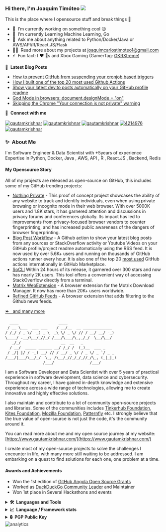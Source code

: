 ### Hi there, I'm Joaquim Timóteo <a href="https://www.gautamkrishnar.com/"><img src="https://media.giphy.com/media/hvRJCLFzcasrR4ia7z/giphy.gif" width="5%"></a>
This is the place where I opensource stuff and break things :rofl:

- 🔭 &nbsp;I’m currently working on something cool :wink:
- 🌱 &nbsp;I’m currently Learning Machine Learning, Go
- 💬 &nbsp;Ask me about anything related to Python/Docker/Java or AWS/API/R/React.JS/Flask
- 👨‍💻 &nbsp;Read more about my projects at [joaquimcarlostimoteo1@gmail.com](www.linkedin.com/in/joaquim-timóteo-619957227)
- ⚡ &nbsp;Fun fact: I :heart: :dog:s and Xbox Gaming (GamerTag: [GKRXtreme](www.linkedin.com/in/joaquim-timóteo-619957227))

📕 &nbsp;**Latest Blog Posts**
<!-- BLOG-POST-LIST:START -->
- [How to prevent GitHub from suspending your cronjob based triggers](https://dev.to/gautamkrishnar/how-to-prevent-github-from-suspending-your-cronjob-based-triggers-knf)
- [How I built one of the top 20 most used Github Actions](https://www.gautamkrishnar.com/how-i-built-one-of-the-top-20-most-used-github-actions/)
- [Show your latest dev.to posts automatically on your GitHub profile readme](https://dev.to/gautamkrishnar/show-your-latest-dev-to-posts-automatically-in-your-github-profile-readme-3nk8)
- [God Mode in browsers: document.designMode = &quot;on&quot;](https://dev.to/gautamkrishnar/god-mode-in-browsers-document-designmode-on-2pmo)
- [Skipping the Chrome &quot;Your connection is not private&quot; warning](https://dev.to/gautamkrishnar/quickbits-1-skipping-the-chrome-your-connection-is-not-private-warning-4kp1)
<!-- BLOG-POST-LIST:END -->

🔗 &nbsp;**Connect with me**
<p align="left">
<a href="www.linkedin.com/in/joaquim-timóteo-619957227" target="blank"><img align="center" src="https://cdn.jsdelivr.net/npm/simple-icons@3.0.1/icons/dev-dot-to.svg" alt="gautamkrishnar" height="30" width="40" /></a>
<a href="www.linkedin.com/in/joaquim-timóteo-619957227" target="blank"><img align="center" src="https://raw.githubusercontent.com/rahuldkjain/github-profile-readme-generator/master/src/images/icons/Social/twitter.svg" alt="gautamkrishnar" height="30" width="40" /></a>
<a href="www.linkedin.com/in/joaquim-timóteo-619957227" target="blank"><img align="center" src="https://raw.githubusercontent.com/rahuldkjain/github-profile-readme-generator/master/src/images/icons/Social/linked-in-alt.svg" alt="gautamkrishnar" height="30" width="40" /></a>
<a href="https://stackoverflow.com/users/4214976" target="blank"><img align="center" src="https://raw.githubusercontent.com/rahuldkjain/github-profile-readme-generator/master/src/images/icons/Social/stack-overflow.svg" alt="4214976" height="30" width="40" /></a>
<a href="https://instagram.com/gautamkrishnar" target="blank"><img align="center" src="https://raw.githubusercontent.com/rahuldkjain/github-profile-readme-generator/master/src/images/icons/Social/instagram.svg" alt="gautamkrishnar" height="30" width="40" /></a>

### ✨&nbsp; About Me

I´m Software Engineer & Data Scientist with +5years of experience Expertise in Python, Docker,  Java , AWS, API , R ,  React.JS , Backend, Redis 

#### My Opensource Story
All of my projects are released as open-source on GitHub, this includes some of my GitHub trending projects:
- [Nothing Private](https://github.com/gautamkrishnar/nothing-private) - This proof of concept project showcases the ability of any website to track and identify individuals, even when using private browsing or incognito mode in their web browser. With over 5000K users and 1.8K stars, it has garnered attention and discussions in privacy forums and conferences globally. Its impact has led to improvements from privacy-focused browser vendors to counter fingerprinting, and has increased public awareness of the dangers of browser fingerprinting.
- [Blog Post Workflow](https://github.com/gautamkrishnar/blog-post-workflow) - A Github action to show your latest blog posts from any sources or StackOverflow activity or Youtube Videos on your GitHub profile/project readme automatically using the RSS feed. It is now used by over 5.6K+ users and running on thousands of GitHub actions runner every hour. It is also one of the top 20 [most used](https://github.com/marketplace?category=&query=sort%3Apopularity-desc&type=actions&verification=) GitHub actions internationally in GitHub Marketplace.
-  [SoCLI](https://github.com/gautamkrishnar/socli) Within 24 hours of its release, it garnered over 300 stars and now has nearly 2K users. This tool offers a convenient way of accessing StackOverflow directly from a terminal.
- [Motrix WebExtension](https://github.com/gautamkrishnar/motrix-webextension) - A browser extension for the Motrix Download Manager. It now has more than 20K+ users worldwide.
- [Refined GitHub Feeds](https://github.com/gautamkrishnar/refined-github-feeds) - A browser extension that adds filtering to the Github news feeds. 

[⏩ &nbsp; and many more](https://github.com/gautamkrishnar?tab=repositories&q=&type=source&language=&sort=stargazers) 

```
  ____                  ____                      
 / __ \___  ___ ___    / __/__  __ _____________  
/ /_/ / _ \/ -_) _ \  _\ \/ _ \/ // / __/ __/ -_) 
\____/ .__/\__/_//_/ /___/\___/\_,_/_/  \__/\__/  
   _/_/                  __  __   _               
  / __/  _____ ______ __/ /_/ /  (_)__  ___ _     
 / _/| |/ / -_) __/ // / __/ _ \/ / _ \/ _ `/ _ _ 
/___/|___/\__/_/  \_, /\__/_//_/_/_//_/\_, (_|_|_)
                 /___/                /___/       
```

I am a Software Developer and Data Scientist with over 5 years of practical experience in software development, data science and cybersecurity. Throughout my career, I have gained in-depth knowledge and extensive experience across a wide range of technologies, allowing me to create innovative and highly effective solutions.
  
I also maintain and contribute to a lot of community open-source projects and libraries. Some of the communities includes [Tinkerhub Foundation](https://tinkerhub.org/), [Kites Foundation](https://kitesfoundation.org/), [Mozilla Foundation](https://foundation.mozilla.org/en/), [Patternfly](https://www.patternfly.org/) etc. I strongly believe that the true value of open-source is not just the code, it's the community around it.

You can read more about me and my open source journey at my website: [https://www.gautamkrishnar.com/](https://www.gautamkrishnar.com/)

I create most of my open-source projects to solve the challenges I encounter in life, with many more still waiting to be addressed. I am embarking on a quest to find solutions for each one, one problem at a time.

#### Awards and Achievements
- Won the 1st edition of [GitHub Angola Open Source Grants](https://github.blog/2021-09-12-recipients-open-source-grants-github-sponsors-india/)
- Worked as [DuckDuckGo Community Leader](https://web.archive.org/web/20210727164606/https://help.duckduckgo.com/community/community-leaders/) and Maintainer
- Won 1st place in Several Hackathons and events
  
<details>
  <summary><b>🛠️&nbsp;&nbsp;Languages&nbsp;and&nbsp;Tools</b></summary>
  <br/>
  <p align="left"> <a href="https://angular.io" target="_blank"> <img src="https://angular.io/assets/images/logos/angular/angular.svg" alt="angular" width="40" height="40"/> </a> <a href="https://cordova.apache.org/" target="_blank"> <img src="https://www.vectorlogo.zone/logos/apache_cordova/apache_cordova-icon.svg" alt="apachecordova" width="40" height="40"/> </a> <a href="https://aws.amazon.com" target="_blank"> <img src="https://raw.githubusercontent.com/devicons/devicon/master/icons/amazonwebservices/amazonwebservices-original-wordmark.svg" alt="aws" width="40" height="40"/> </a> <a href="https://azure.microsoft.com/en-in/" target="_blank"> <img src="https://www.vectorlogo.zone/logos/microsoft_azure/microsoft_azure-icon.svg" alt="azure" width="40" height="40"/> </a> <a href="https://www.gnu.org/software/bash/" target="_blank"> <img src="https://www.vectorlogo.zone/logos/gnu_bash/gnu_bash-icon.svg" alt="bash" width="40" height="40"/> </a> <a href="https://getbootstrap.com" target="_blank"> <img src="https://raw.githubusercontent.com/devicons/devicon/master/icons/bootstrap/bootstrap-plain-wordmark.svg" alt="bootstrap" width="40" height="40"/> </a> <a href="https://www.cprogramming.com/" target="_blank"> <img src="https://raw.githubusercontent.com/devicons/devicon/master/icons/c/c-original.svg" alt="c" width="40" height="40"/> </a> <a href="https://circleci.com" target="_blank"> <img src="https://www.vectorlogo.zone/logos/circleci/circleci-icon.svg" alt="circleci" width="40" height="40"/> </a> <a href="https://www.w3schools.com/cpp/" target="_blank"> <img src="https://raw.githubusercontent.com/devicons/devicon/master/icons/cplusplus/cplusplus-original.svg" alt="cplusplus" width="40" height="40"/> </a> <a href="https://www.w3schools.com/css/" target="_blank"> <img src="https://raw.githubusercontent.com/devicons/devicon/master/icons/css3/css3-original-wordmark.svg" alt="css3" width="40" height="40"/> </a> <a href="https://www.cypress.io" target="_blank"> <img src="https://raw.githubusercontent.com/simple-icons/simple-icons/6e46ec1fc23b60c8fd0d2f2ff46db82e16dbd75f/icons/cypress.svg" alt="cypress" width="40" height="40"/> </a> <a href="https://www.docker.com/" target="_blank"> <img src="https://raw.githubusercontent.com/devicons/devicon/master/icons/docker/docker-original-wordmark.svg" alt="docker" width="40" height="40"/> </a> <a href="https://www.elastic.co" target="_blank"> <img src="https://www.vectorlogo.zone/logos/elastic/elastic-icon.svg" alt="elasticsearch" width="40" height="40"/> </a> <a href="https://expressjs.com" target="_blank"> <img src="https://raw.githubusercontent.com/devicons/devicon/master/icons/express/express-original-wordmark.svg" alt="express" width="40" height="40"/> </a> <a href="https://flask.palletsprojects.com/" target="_blank"> <img src="https://www.vectorlogo.zone/logos/pocoo_flask/pocoo_flask-icon.svg" alt="flask" width="40" height="40"/> </a> <a href="https://cloud.google.com" target="_blank"> <img src="https://www.vectorlogo.zone/logos/google_cloud/google_cloud-icon.svg" alt="gcp" width="40" height="40"/> </a> <a href="https://git-scm.com/" target="_blank"> <img src="https://www.vectorlogo.zone/logos/git-scm/git-scm-icon.svg" alt="git" width="40" height="40"/> </a> <a href="https://grafana.com" target="_blank"> <img src="https://www.vectorlogo.zone/logos/grafana/grafana-icon.svg" alt="grafana" width="40" height="40"/> </a> <a href="https://graphql.org" target="_blank"> <img src="https://www.vectorlogo.zone/logos/graphql/graphql-icon.svg" alt="graphql" width="40" height="40"/> </a> <a href="https://heroku.com" target="_blank"> <img src="https://www.vectorlogo.zone/logos/heroku/heroku-icon.svg" alt="heroku" width="40" height="40"/> </a> <a href="https://www.w3.org/html/" target="_blank"> <img src="https://raw.githubusercontent.com/devicons/devicon/master/icons/html5/html5-original-wordmark.svg" alt="html5" width="40" height="40"/> </a> <a href="https://gohugo.io/" target="_blank"> <img src="https://api.iconify.design/logos-hugo.svg" alt="hugo" width="40" height="40"/> </a> <a href="https://jasmine.github.io/" target="_blank"> <img src="https://www.vectorlogo.zone/logos/jasmine/jasmine-icon.svg" alt="jasmine" width="40" height="40"/> </a> <a href="https://developer.mozilla.org/en-US/docs/Web/JavaScript" target="_blank"> <img src="https://raw.githubusercontent.com/devicons/devicon/master/icons/javascript/javascript-original.svg" alt="javascript" width="40" height="40"/> </a> <a href="https://jekyllrb.com/" target="_blank"> <img src="https://www.vectorlogo.zone/logos/jekyllrb/jekyllrb-icon.svg" alt="jekyll" width="40" height="40"/> </a> <a href="https://www.jenkins.io" target="_blank"> <img src="https://www.vectorlogo.zone/logos/jenkins/jenkins-icon.svg" alt="jenkins" width="40" height="40"/> </a> <a href="https://jestjs.io" target="_blank"> <img src="https://www.vectorlogo.zone/logos/jestjsio/jestjsio-icon.svg" alt="jest" width="40" height="40"/> </a> <a href="https://karma-runner.github.io/latest/index.html" target="_blank"> <img src="https://raw.githubusercontent.com/detain/svg-logos/780f25886640cef088af994181646db2f6b1a3f8/svg/karma.svg" alt="karma" width="40" height="40"/> </a> <a href="https://www.elastic.co/kibana" target="_blank"> <img src="https://www.vectorlogo.zone/logos/elasticco_kibana/elasticco_kibana-icon.svg" alt="kibana" width="40" height="40"/> </a> <a href="https://kubernetes.io" target="_blank"> <img src="https://www.vectorlogo.zone/logos/kubernetes/kubernetes-icon.svg" alt="kubernetes" width="40" height="40"/> </a> <a href="https://www.linux.org/" target="_blank"> <img src="https://raw.githubusercontent.com/devicons/devicon/master/icons/linux/linux-original.svg" alt="linux" width="40" height="40"/> </a> <a href="https://mochajs.org" target="_blank"> <img src="https://www.vectorlogo.zone/logos/mochajs/mochajs-icon.svg" alt="mocha" width="40" height="40"/> </a> <a href="https://www.mongodb.com/" target="_blank"> <img src="https://raw.githubusercontent.com/devicons/devicon/master/icons/mongodb/mongodb-original-wordmark.svg" alt="mongodb" width="40" height="40"/> </a> <a href="https://www.microsoft.com/en-us/sql-server" target="_blank"> <img src="https://www.svgrepo.com/show/303229/microsoft-sql-server-logo.svg" alt="mssql" width="40" height="40"/> </a> <a href="https://www.mysql.com/" target="_blank"> <img src="https://raw.githubusercontent.com/devicons/devicon/master/icons/mysql/mysql-original-wordmark.svg" alt="mysql" width="40" height="40"/> </a> <a href="https://www.nginx.com" target="_blank"> <img src="https://raw.githubusercontent.com/devicons/devicon/master/icons/nginx/nginx-original.svg" alt="nginx" width="40" height="40"/> </a> <a href="https://nodejs.org" target="_blank"> <img src="https://raw.githubusercontent.com/devicons/devicon/master/icons/nodejs/nodejs-original-wordmark.svg" alt="nodejs" width="40" height="40"/> </a> <a href="https://www.php.net" target="_blank"> <img src="https://raw.githubusercontent.com/devicons/devicon/master/icons/php/php-original.svg" alt="php" width="40" height="40"/> </a> <a href="https://www.postgresql.org" target="_blank"> <img src="https://raw.githubusercontent.com/devicons/devicon/master/icons/postgresql/postgresql-original-wordmark.svg" alt="postgresql" width="40" height="40"/> </a> <a href="https://postman.com" target="_blank"> <img src="https://www.vectorlogo.zone/logos/getpostman/getpostman-icon.svg" alt="postman" width="40" height="40"/> </a> <a href="https://github.com/puppeteer/puppeteer" target="_blank"> <img src="https://www.vectorlogo.zone/logos/pptrdev/pptrdev-official.svg" alt="puppeteer" width="40" height="40"/> </a> <a href="https://www.python.org" target="_blank"> <img src="https://raw.githubusercontent.com/devicons/devicon/master/icons/python/python-original.svg" alt="python" width="40" height="40"/> </a> <a href="https://reactjs.org/" target="_blank"> <img src="https://raw.githubusercontent.com/devicons/devicon/master/icons/react/react-original-wordmark.svg" alt="react" width="40" height="40"/> </a> <a href="https://redis.io" target="_blank"> <img src="https://raw.githubusercontent.com/devicons/devicon/master/icons/redis/redis-original-wordmark.svg" alt="redis" width="40" height="40"/> </a> <a href="https://sass-lang.com" target="_blank"> <img src="https://raw.githubusercontent.com/devicons/devicon/master/icons/sass/sass-original.svg" alt="sass" width="40" height="40"/> </a> <a href="https://www.selenium.dev" target="_blank"> <img src="https://raw.githubusercontent.com/detain/svg-logos/780f25886640cef088af994181646db2f6b1a3f8/svg/selenium-logo.svg" alt="selenium" width="40" height="40"/> </a> <a href="https://www.sqlite.org/" target="_blank"> <img src="https://www.vectorlogo.zone/logos/sqlite/sqlite-icon.svg" alt="sqlite" width="40" height="40"/> </a> <a href="https://travis-ci.org" target="_blank"> <img src="https://www.vectorlogo.zone/logos/travis-ci/travis-ci-icon.svg" alt="travisci" width="40" height="40"/> </a> <a href="https://www.typescriptlang.org/" target="_blank"> <img src="https://raw.githubusercontent.com/devicons/devicon/master/icons/typescript/typescript-original.svg" alt="typescript" width="40" height="40"/> </a> </p>

</details>

<details>
  <summary><b>📈&nbsp;&nbsp;Language&nbsp;/&nbsp;Framework stats</b></summary>
  <br/>
  <a href='https://profile.codersrank.io/user/gautamkrishnar/'>
  <img src='http://cr-skills-chart-widget.azurewebsites.net/api/api?username=gautamkrishnar&padding=30&skills=angular,batchfile,c,C%23,coffeescript,dart,go,html,json,java,javascript,less,mysql,php,pandas,perl,python,reactjs,scss,shell,svelte,swift,typescript,vue'>
  </a>

</details>

<details>
  <summary><b>🔒&nbsp;&nbsp;PGP&nbsp;Public&nbsp;Key</b></summary>
  <br/>

```
-----BEGIN PGP PUBLIC KEY BLOCK-----

mQINBFic650BEADS5FmCzS0xJPcori52uWfj3jxQXfEvein/mw9dd4Xk+4+61M36
4luKAcMVmLvlJMfi+mI5LHBdQ/AkvWVKDDBVc5aObjIj9OoozoREzJJH1OIHvwil
r63C/NtwGoR2Rzk+7YwiT9rxji68+rEijdKWekk4KofzgQLNhLxLnaKm1r8GqfAK
fN9d9kt2zrBeh0wkoNCoZX65ryWgwbwnnxbxTxfq8hpqFB9MZLG5dh6p5+jIFhf9
ObHOy5u4DfE/kqFsvLjQEeHe/POfWjDrOPV3dKW6bU+osPcKouB3VEPEgs/HYAeM
+1jQD2x+/boO1decuR6sh//m9RS9Z9M3G4NgFXGhD9Pr8ecKyiK5PlIUIJzVUilH
jMd0KMDF3OCw9/+dMc+7TvOY4/YX4UOfSfaHm895vP4lIKgcoJOuWAMXtdgPDq0R
bTFte6Sx19vtHbcSJ0n9x6tkCFlXmibQdjr+XiLGQ8GdzDKc9KEoAmQt443JlqG5
pwduTbxSX2yYnY6x1rlWkeqBH7flsL2SQXXzrPkCafqxbeNeQu15rLaLGlokjR77
RsZHfqUYZTG27e5YYwJIVdbWzV1EPv25Nx9kgOCactj4rxlQj4UXBTa4MeK651f8
brJr9VgYgqkIheEXFQcGtEZLxSgZjGfgNeirp1cPdhdXKsuZyF58z2hZswARAQAB
tCxHYXV0YW0ga3Jpc2huYSBSIDxyLmdhdXRhbWtyaXNobmFAZ21haWwuY29tPokC
UQQTAQoAOwIbAwMLCQcDFQoIAh4BAheAAxYCAQIZARYhBIEG/BF8CV2XhLwzEwHK
Zaw3XKplBQJegZXrBQk+UjsmAAoJEAHKZaw3XKplLA0QAMxXEsSD+kG8hjgVhbFK
D5V3nz69dqGf0FW7n0szK3SzJZ7Y9KSQRgr/kErPJxz/2VwE7IBOFFfit+iv2TSo
Pq0XpDS3mM8++wgJGkeF6wtNSJFHnD/s1G0j7Yg9PC5j6JEYATZ8etDXu5ecVrUd
ufr3aIKmHknxKcSCbv7+d1HdRyWZ6sEkotSqfsdeHelEnP6GRIXW3l/Xcm+l01Fc
YAhFh0S1/G8rbcZp+xJhQu69FDZ2FegG5DkWCiY/au5LqtqIfhytLgzSqpB843BA
4DYffmXScuqqTReflA0L2QGGgTBZxHX5qbiPpyI8AoYIiYLKN8MhfmFrx9W1sUff
MtN0lkJAmpy+2M9kkK4i5aniseb/m8uivFFRo1Ibm9JpTYEn2XZtdKf1UKrvXFoj
LWiNweh2OeRIdlEnJgw6G5/o+0W85tk5kvaMxjnWhiOSTao9QDRg8eYMG2lW081q
VTjwTKNVehB3QDvSmiSucg/2ZqDDcpHPE+aUqq+YiwozLiOlbcw7/vC6bPdXeYmo
jZA01fzenlfIFCN/Rz4jiRXJ63CxL7cBCCX9c3ioqqCdz569S5sE/4MGv3VH48ho
ozqXLYJYud7QumiMo37ypSgngwjL9ui+2RHduXlEHu/H5rrT5WLPZA5p4s5r0ZUc
uC/J5XrngN+91K6m6W1z9V8xiQI0BBMBCgAeBQJYnOudAhsDAwsJBwMVCggCHgEC
F4ADFgIBAhkBAAoJEAHKZaw3XKpl/uYQAJuLMfutDaQqPRpPKg8Y3at4qV5j6kAM
vdo+99/4zaBS27wKRHn1uDwVhRhTbUcmebTXmNYifN18Y1XE/lIKiiaCmRHxc2dy
+YVLyZRroKKbARJ68rzepU8Rr3jUHa2iNXWbWVOLNQ0JJ2voSuOzlP3mTHzB4r6e
LhfZbONJkokbwIv47CVzUwIg0tw633O6+xrrtXZNvbWcimERB1qT1uMlK8f+66Tx
zgcyPcBlinge/DOEwGUwVD/ZO7jbfjc2maFK8zHs2w1oKm2RjD9AV4wWqTVif0nC
CXlgXi0zZq1cWy70n42kRmHxKRDBx3c8b8tNnFeOY8xSAGle/An+dT7H4RdrMmAu
Pz6kioxkK95MkW/egB9VDzdK0bEk2iAVPw/M5v3cb72aqMfyYNulA5NPdKSIlNUv
jrElb0/9qbXx9L5d5mfympfq3guYbZlBt0tNXaLyvXlD3guPbtLaStcKvz1/vsAd
TEkWTbFb1n57yyG0IgiE9O6oOwXt4ciXp9eg+lwz7Z40Si60UHZtX/6amJkqTFRe
CraJraUKpttFipAMF0adH5gqkdqKpI7pUmDlmAkyxcRFvb18ZTKUJMVMcf6kGIIy
hvuc/EAHEefaQ+nEl3sgmHejxOwhlm7c5RS9fRQqL+5CZHFl2g+/Kgq5lLG4JuOZ
jP+8R2yYwGbVtCtHYXV0YW0ga3Jpc2huYSBSIDxnYXV0YW1rcmlzaG5hckBnbWFp
bC5jb20+iQJOBBMBCgA4AhsDAwsJBwMVCggCHgECF4ADFgIBFiEEgQb8EXwJXZeE
vDMTAcplrDdcqmUFAl6BlewFCT5SOyYACgkQAcplrDdcqmX7VhAAxtYiX0aJMimC
NGuIcc7Q1B8iOIDT+05P9mhc8/EZphFNCg790yzarZ5vidTRZ7irrGR+aOsZzB+J
+If1OS/goxasBCZG+XH5Qcvk7NhXqya9XZAoWBSn8J1EkcqJSp7K1szf+fv7pDKB
3KQ6+r9V3/zkdOlmdRLc2U3t1zmNQlZGf20V0DpylQeaot9ualxW3wGP8kR4qHlu
NG0K3p9QF+xTQJ/m8a8IJQ17gHD8KlbRzm64dbjfxnS8l95iny6fFcM8R6pCQZQD
Z5GoTPSXsHo2gayAycJg3abEq+alozkdNngqXCAwGOK9wCu6BCTDm8jdxumSGeB4
t4zPdBl4+Kjt2ns3UdLrKIDFhJg7bLU+e83yP3q0IqbPN9qK+pqBGk8vClY/n1XV
9xpOw+5be0JZcC+PMokslVhg5daJrBYXLhCj01N/QRpg8quPBc1SdD3rKExGfkY6
8olLd98HZ/HxsJGaAlv/aVSFUfiOqweMLvk6yCkpQUgn0Ot0WXBxRNOz5xQfpUqH
3rWhJCueFh422gQITtuHDDD38s5QEWTJ6zZJzodSXWJoiofBeIg+2KbtgIcDNb7x
7D1eG21ZFtWKBVh3rrjXup2SypZD0PApRc1bxHN/SptNV256qGPx0XtzTLh5//fe
nF45PZ6/WnLNJplxZbI3BKFyPDVRt72JAjEEEwEKABsFAlic650CGwMDCwkHAxUK
CAIeAQIXgAMWAgEACgkQAcplrDdcqmUY6g/+KkI0Z8l/b0GDWYqQ9rsC5G6Quze6
y4zsRKuob/pxDnvPU8kTTsiUEFym5EIVIqu8wdapHR78BYdLVrfpgIk4hKP7uliy
tDLNWSl16oXif9zsyu4QUHl5FkZWl37aAMO2F43j8jpd3d8XFvqsSk2X240x7kK0
WFd02Ez75HkPhBfv/i3sJQjTn8hCZS6wgmTTdQArSDq9VwMD4mEY6+Ub8ckExXJc
oWSlKpR4urq2ahTzlPBfTkFCIc5gnHKIyLfEuGZjYcM49WOT64+MO9C4gj/57bZv
ilVpcm1/JCE0n6JjWx8gMgqaxM/Kulxi6QjhTMjXj2nORUg4+K3iTQQXt5G0JdZA
nRpHDaNVL1nudC8L/xtEBvrTvJgn0JPqCcx+W00daBw0OLoUFibXms2/ARP3q26z
ZXBkxZrvEDh1B3CFizSwBcNEmiI2pMd+qx3TrmKHya46yI+HdZCMdlfs4a8K81no
WInK+mS0+Rv6Pq0I7JksOc644BI2uaAXhYejsxULtX1/xBkpbcqujehD1yQp42Ae
YeJt8sGks15gfZbVX7I7U/43mFgGhv8oT/BqhdBbZ17QeOznUieNKEOQ6117niMu
s4xKLH0tFaHzGh5iLncTNDAxGYTFEpDY6CmMX6KfNnv6+LyTKd/j3d9ZvKPsmlRE
b0cWDH71he6tbfG0KkdhdXRhbSBrcmlzaG5hIFIgPGdhdXRhbWtyaXNobmFyQGxp
dmUuY29tPokCTgQTAQoAOAIbAwMLCQcDFQoIAh4BAheAAxYCARYhBIEG/BF8CV2X
hLwzEwHKZaw3XKplBQJegZXsBQk+UjsmAAoJEAHKZaw3XKplQ7cP/ArAq+YrAyQn
CqLOpWhns71vbaqIBvYyLpu6yM6zXXaARZkVrBnAKnTmcnlvyYdDkL0HbS7uN4s2
pwTustBGYy98dBNBeW9f1ci33Petk1rnFHO0UBUQ407dSuFJk+PeJa1/3U/JOH39
QkqAQhWIWSpFwXeLv7TKWDhcGWCceRk4atKoEvwv4AA9VM/atrqEQbYyM+O2VSB5
9MrEEx+xXmVoL4BvwvBLV1B6skIKwbuJ7yTjfbDChykVqyDUL6RjZgJ0/owwr59r
F4piMjkYXw3iAD5B7DCw26+kZsoaO+HQTyfqQPHCMjB3Rial/NITrYlyXCtac34e
Oc7MReBJST9OjrEehSjThGZo2FT+xFn6s6PEXYedaN5+zmVf1PoUUFZMGIVEfxDZ
LcIgv4JJYh5gVhWbOgc8MB+q/SDGgLTDuU48w95OpzMT8G3U2rPLvOrdNQ8R79gF
xl7kW0KGjbgiqGakRcUVVOaD2N1LPI1gghZpwO3jDvN8Ln2rwxGcEH1v8htdGglg
frBUzh7VlHIDU6hoTJdDa3DinE1ds3Ljt6gW/kK34OSUxiBiwjudCFYco/2HlpN7
ts4fe+eHFufl2Ux4GkmzasMf5Ybw753aQY2uSIyBeDWJTGByy1XJ7nOvPwHpsNle
ApyzLA2QjFhnGsThmv4kArHtXg4K2bLMiQIxBBMBCgAbBQJYnOudAhsDAwsJBwMV
CggCHgECF4ADFgIBAAoJEAHKZaw3XKplKL0QALQUqBbKrYr7OBXw8p28DZtsF09B
A/Y6HBFgaDltuHWtEuRCn+I28VYjsIrRy6hdbKdq3LqrglKPy8CxNGq89eNcdfXX
WsodsMUDPZeTdEpIksFVsgZnO/mAWt1zs1FDShIowaYgPyOOFl0qsEFhH8rPGJfp
nNJUWauiu+aaLywZ0gVV7u/ntycVEQ3SUI7bsEpO65Bqe9LGwkJ7Gd/B4tzPdWX/
nQ57W07OdN0coprzGtecSNGeNEqfE6cG/w2epDVx0iBgUMFHZmPEB5nmkmgiDC88
5gl7SRem0FVXFw4QjqiY26IW7MY/SNccfO5uOMA21TUqcNjhGLj36VLBbtzOH7ul
71qVB4+h7N2XGZ+GN/DX/o2OYVCQHjxkQEk8Qo3+frCTPMfliPObkZkfjAl8nbhD
ombkTCl5993cYSBcXRC7fgh1TiQvXht8lW4luqdkAeL8ivTGdEqMAOzykPXob+PP
s4aC87E9/j2M357SOMnPdjp3VEGo2JqY2fJutuY5iwY4+VTToNDmp9Or9hApQOhV
J98Mw4lg4OkQZKMle8g8rfRm0ccn63FcIsSX3deJtSbd3wqxbz48gwtPHD5dXb1d
yZQgdwUOJBpQJUxbXB3bvwIQZ7fZitAPilAbGk2K03YW7zdOGRJB/ipMSKj/6xcL
RgaECperkYElYpsXtCRHYXV0YW0ga3Jpc2huYS5SIDxnYXV0YW1AcmVkaGF0LmNv
bT6JAlQEEwEIAD4CGwMFCwkIBwIGFQoJCAsCBBYCAwECHgECF4AWIQSBBvwRfAld
l4S8MxMBymWsN1yqZQUCXoGV7AUJPlI7JgAKCRABymWsN1yqZb56D/4y6KOzCspv
oTUbRiwlvqjig2+BBbpcFX/xClE8Sp09D4wiSBCLcFGEFI0x6Db+I0q4zF9xji5a
5IDk7ni8zU0lRVCcVuPt2L54NbB+b0dQwIRjoqiegx6iDJ2/yRIr/fGRvRYG1tIx
LKuSUUykiHz+0ZQPiRY6vrUQWaoD+1NRdq/xLbr9zRNFGO6ln8cyhsZI2qIiLnag
/eqkCh5ZpiH2TH65EhmkV2v0c3+c1zAUYe9DQpO1eqLOdkjF8IR/TNCLIuuFmprg
G2XjJXAmWzJHi/Q3/hQadIV435zZ20FenQ6Uu8PZI0Ly2rMysxPJ0kGPS9Yg+fJ7
TaqbcUVeb4McuH86wu4E9TuG3CpoZN2A05jwG/m6B6AcLwQU08UDRmbIJH63UJOZ
YTSOkyQCpQmxhaKo5Ty85ek4cX/7Ya1Lcj6PS3/PHJtzIeFsZySoM2Ykf3qrjRNE
5qrfZOvfoq81p6yEvTreGQqoUNnYTO9PLilSz7pEi9gPbGh/waBc9BoCW9p5gw7c
HS29JvlwGbT7MGHLsVWIpnUdz34plS9kgZ20iBvViIrX8D6jmmfiMUz9npKuoZ+g
uuuh16eA3nUNUoITaTmv+ngsTqEfrMqRVPx8LLJ32hz833Doc4EgKzOoNwgeiiEj
lfPT/14UthyJ1Bkk9c59SgnW/oInJ1vgCYkCTgQTAQgAOBYhBIEG/BF8CV2XhLwz
EwHKZaw3XKplBQJeQbNZAhsDBQsJCAcCBhUKCQgLAgQWAgMBAh4BAheAAAoJEAHK
Zaw3XKplEOEQAJ8YGdI5c3CZj8BtbTjbmqFbN1HPfm8I6D+8h17j4cX9zTwWLcwz
V66CpA/lcEIqCdwuAAFBTyNcQ+xYqDdUID1LXyyX+WR7yeUVoei7/6udi0zi6M+1
f5HTxfZnKFTlHtyjBKHlK0On3pvyiZsHleU47mRPrFhJBAvV5HGCvou3b/vNs3xC
YLlLYcoqiz/c2XG1/leklITNYtSVb4IxUxHutekzQW7xwSKZFnrH40aHi689Z75t
3dJT9j12i5PlDehfY4U3YqOUxxQJvhUwceQ8ONfaE2sUZu7gcyL+n8XQSuxe7Pw1
/WWM1+k+Sro6piHmCfrr72GOw0ZSEQpQ927UR5LhLeJLtkqaH92R2h3n6wQlJYPd
rcyKUgNSAkdQrSKQYxDfK6HPZAXzDpJT/e1itWeQV4NAEOBqtz7Bpflu735JiHsH
XhcYk2me+DCtmYPZPrQC0p+p2ZjQuamseRjjjNHGq71IwK3xCLB+ggG6g0cntngD
rZZGfWqDAiWC/5Ffv7x4FYHFmQxau5nkpurDJ6zVCQ/y9F8L7XUQcMWkZofixdKa
iDFnpML3t6RUfAGtgeyRpw4k/m2s3uZAU2Sx114oO0K15Y5J4591Ou8M5ZKuhIqe
CqsR3tQMRivx2J/lowahaKyz7ohkkvB4URvzl/CsAH/Tkmqq0S9xvF/KtCZHYXV0
YW0gS3Jpc2huYSBSIDxnYWtyaXNobkByZWRoYXQuY29tPokCVAQTAQgAPgIbAwUL
CQgHAgYVCgkICwIEFgIDAQIeAQIXgBYhBIEG/BF8CV2XhLwzEwHKZaw3XKplBQJe
gZXsBQk+UjsmAAoJEAHKZaw3XKplfI0P/0GNEFe7jGFFrPdFuFCedZS9gdHV+Czq
hq4R+DbVc+ybhG4xBG1ee3gAbv2q4dsT7VIXOLferE3rVTiNcZIioo5iJXxbHFVf
oViqWbG6P/DWx4JjLX4g8aIFyWbGlbYxYQznd5FJ2V2z9BeKZGLVrHXIHYXDvNd/
QeVy/fVAqwbpqjgz9RGfMvZZrYQi5EC2TG+Ko1Y+ynWtWJPAzRQ23j3vhhtEvvn/
bjEc++n5IvwoqnJAf9OUSltqQj4FX4WUaV+rGxIRtTw75zOWQEQMPqrUVBhJKJEb
RKM0iluCNBrGMySlxQfC6dmjpxBckLnBAGpXrx6GcwwnuK98z/cx05cnve7/5kEI
aiokdcKqzc+bRhqKfjaQC9P1HIRt4/CjoiF7DleIMNI4pXFIjOARNiTLwzyWL8WT
l2i0CCd7NfRD8ewkpfgxv3ro9LjMDvRk3PTDmg4yZJotneg77j8oFoqCLkKT0u3t
7OFJBoQPpf9v5wzJyxM7/TtaU+ZMDKkmMqyjjKNZiyODirWAOgWusGgG4GL1aKV8
Ny2gCDNWYHKBUKyuZ72aEBCqQElSCSmBsoTmJPasicQt1YqmIwo7z8+XzCw95AaU
mrRuGDkva2bKC2J2cI1AyZoA9rAnxpDAvcqgpK6JtDZyzJl4yTlH7iAuV85zMQn0
Y5DjN8DRpkPviQJOBBMBCAA4FiEEgQb8EXwJXZeEvDMTAcplrDdcqmUFAl5/Ln0C
GwMFCwkIBwIGFQoJCAsCBBYCAwECHgECF4AACgkQAcplrDdcqmW/ow//WMU8J4W1
FXfTfJhqfMkGnn1gHPT7gi0LJsJQaXPA0qV/eXxTQHtK7RD9yY0pCVmXbuGNgrqi
LXCDqRPK1mR3aaR8FO1vdygq37wCc4a8vvy20DmJXNUFYR+rqGW3nTdDLenGfDH4
WO84Eehs8Ufh6fmIJWZWX3T/PsrLGoxTsHfKCLjIndEprGXzux8lWmHrXJeZEKdw
WoCTn/ygAcMf/Ac7Ri0PzJ0zsjis/8P6LvLXI+queVDOWO8+q8NXhAmzxoAoduTI
zLW2lbpjuZChi7cFWDdvNWXYvbRK/0v5p8QcPDIw+zT8c7lo8JXzfBNlHRmaWx5C
k2szfPCbkWA9tyiy3RXKkldzUtVv1wKF6p5iGZc/Cl3xtHy9i7dmqQ60YG/TTQrh
vJifwmoKLipY14ytO9sBuUAEzAHjVeY5LM9541Ek8GaqYKzvnu+1mnIl+V4IYNPX
Z4X+SA+cNrt9oYOw+ly2Fac0ZLMFKkm3kTyxOuoYH81k3nsDeHt/t2Z6Og2PHb79
uzHHcXbGQKJk0nM1oRiyc+ikpAWPuf4mhib+vE7mxL0BsijU/AXucmX+l4EskcnD
q/olowRGYm29uNZ4RnwXKr9q/pMFoA2+r6u9/GvZ+87AHRQPyF72VxP+Ge2jVXkC
JgHOcvbmiuubxrwE7/zf74T7JscXg4VrFV60K0dhdXRhbSBLcmlzaG5hIFIgPGhl
bGxvQGdhdXRhbWtyaXNobmFyLmNvbT6JAlQEEwEIAD4CGwMFCwkIBwIGFQoJCAsC
BBYCAwECHgECF4AWIQSBBvwRfAldl4S8MxMBymWsN1yqZQUCXoGV7AUJPlI7JgAK
CRABymWsN1yqZdUtD/478kII9XpCK87xQaZcLnDVCaC4tO+/+GPSSvCbP6MkSGPd
iz68hSJlJnNruORWpdQl7g6N0YwrES+f3jkc/A9NemF2BC+GeJ6Lq5Bkw3MlS18u
z9P6OgCZowLSxCXMQrSnhrvZA2xzblgH16WU0qVdXew3vdAtgXTnqAfjpCD6y1R+
1abqHJD+utO+fDW8ICLd4hV++YrxIJfLd2jADLxmhFEugiI9lc7HKHb7G16DIOhb
GFASVqPIk0UO97UYa7XZQ0uTn5lMqdNEMLH3iT4VAy7Fvg5mifxMr8wNRW/RMTHs
kQSwWt8EIr7QxEOhf88A07EqT3Ap2VCBWkFkadUQirxC995BC/o/qBFkIQv3knQ/
e2gNTAux98RdcOxtWQeacTgl5InCj/Qxue6Kse3eTcIDqAq74s4IuONbpoHguTN2
OpSA7YhlkLhS0DqbFXX2T/a9ZUFFgvh4J5zJHNVo2WilPlTjnSdESsFFuEx5Ei9v
C6ldZi7+7YWHoBni0EPu9NEQmv4PToeWGasxMLB43HlgAcW+ip54l5dC1jtCyVqU
oQPTDBemXuz9FQ6KSfXkMnVl9ZHERChh9Jsvu5CDUu2h4/q+SQjpn2K0NEllihbs
PEge4J0t6KKeHmpqAgPyar/Cpk+asgSitcSMbao01arcjdszlK6Q9osAcKeJbYkC
TgQTAQgAOBYhBIEG/BF8CV2XhLwzEwHKZaw3XKplBQJegZWkAhsDBQsJCAcCBhUK
CQgLAgQWAgMBAh4BAheAAAoJEAHKZaw3XKpltJkP/2RvtnN/S6KsqNqCZKfVRwEh
IQaHg7JQtXkm54x/9DWdSHb5/3Gy5lGs6rVAdhnWFiyXDvJWpejoxsG2GTS3Xe1i
gT1q5kLYoPXgEAKXerhPd4eDbk2punaNqFbV9S/MRiSKKTB7I+3lpXOH5UB0F0E+
VI/ADLA942Xw16fQ5kRqwVD/j5bj3X2S6oIbw+ADCqtqINdYYJxnzGP8HfkH+InO
O+dyufPSYnxf7rXEdRAPH6eMf4vbP5K5FvOYN0+Q9I8Hnn6d2ej6z7Wnj4zx/CPq
HX4YyyKTgvVdlb7cEFu2I7eGLZeAqYI7ABco73gxpsBqXv1Hv9q6UGu00sz/078y
pdh1valm+VZHgyiiYf7kGUK/yPBhSriy9ZZT0ze7BY3KStkfwisMbW/U/izh4rrB
izbUeQNcEIdBH5XQ4U7s/9mmdY6GUxNQ2rqltBSDAHUuhfZY1VsyfgmnbBJV8oTq
1QRQ9+8hMMGPmYD3FaglvtrrEB3fTCsgIln8EykoZpsyiYR7Ivlj31Vt/5hz8Wzb
PsgvFV6h7k0n3mdKbpTVyNBCde4s15oMcHyt3CXQ+KPxdG/9LVo57d/iKby97elK
grkQQnjPyAEl9wiQcQ4Y762qJcaEtAakOfPmltBmmbfoTj32MEIC/7VkDYY3vfPo
im/vrUQfUlChkgJiYV5MuQINBGLxrPkBEAC1ns4KpNZmnCwgmp/KVnubzx+Irue9
Pgukptxdqu/0Z4B0iBAbdHuImwtqRmH6bw60kLsrgQ+AOFec9D5AYtx+7EhsXivm
iBKf0EoEol7aWOdrEd1KY4qqW1joSdLfvwuuDy6LjuX/TQr2IqYgxhz4YbDUWR13
2xE9ypTD9m/3MUNQTd78XAIL+2a48ChaRtc/4TYZMhWxCpZlbdeX8Yrlki050L/n
fzqAs9jHuO/on91bSbDDBxy0hr3TgKVnt3p5torakJILk0AkH81Lhv6qCAf7GpDa
fUjXMrALiodsa35Xfqhk5m3kbg4y1rdKU5O5ybNCn/tqM8kPUE0w6lbuX/WqYKHB
Hs8sGLZK6VfWSpvc+Dn+Bzc18lFlOWdAgE8TVK6k0MDp2+B7Q4z4oY19FZdz01rq
saQDD2o/Ppr+Z0MZMG5yFZJ7qjfyp+Yd4296bPd0eCBoftrgmAR2a+qQlzMRjLWu
QRw4ssJqDaTAJ8KwGk3WETqMsP72lvEvtvp8DQqVYn3hI52OWz1XZKDecrQTYA2P
lt3ylVMxPHedQGn8dDgegeAGSdFmjg6QYASUmp5wuM8ZQvuBPcePyWcT547i+deL
QivR2RdsMdq/qgfK3JAL7YQxlq7llhvC4Ik5M2KsdDG2PR2HGUVg/PVxxYtF9u3f
GQtxX/yPN1ZXAQARAQABiQI8BBgBCAAmFiEEgQb8EXwJXZeEvDMTAcplrDdcqmUF
AmLxrPkCGwwFCQeGH1UACgkQAcplrDdcqmVVhw//ZY8EwoWxyHfZuibJUn3mbHfx
ByiVoGhKkUkjaFsuyvpxbzUOfARU7BUuu7mFE+igcvpEutCGNx0tXxrTsnG+EsiC
3VJNaEner0aAyM9dhK9JWyAX6+BFx9jMdtQ4roR5nQuM8NtJoymjnwTRQltmYI3r
ASWOiBO5qiTIyQb+E0yvv8q9wS3AmbGUcC0zpkBBInnAnpxl6kcpJj5z4vAK0tqu
96ssdLTGeT9tYVWRO/UncXSaDtY5wxnWRgXPC64GBxH3AYP6X3cgqPjHBUkBFctP
6CqoNT59JhoDlpwLIaLmTyAlBh+0ydlDPtUtNO82mM35KLHU0+q+Bq6kCfrgaM8G
cGJIv3wXmA5sRMbFomWMW+5u40zKpWuFEbySPbz2XB6Q1FMDfQi5O+xO+K6576rn
narY8c3fiGZgyhS9lPrrOn+V2oWiatzAZVZDqW0rpcDgx8t1QDAEOfeseX9AflnL
oxznnm+7SLx57hjrYbBd9FOpKfr3Fu0phPTx9Ftc+hLqPJsX1UJTa84r5UZgELvB
ryi5tNmsgztvF5U9VP93UkjTDZOJe5nLB+toEMEuHQ+nl7p46mzcDjGDeAAg964f
wP+XmK7XBdUpjHdH3nQd9xSYekwwf009RP8W3uH9COA8C4dLuXv1zm7Gc6tnYE3Z
v2cAe34YVqatgP0z8vu5Ag0EYvGtKAEQANFty5AN0wZWx3vBbcOMgMcw8dtKXCuw
s1iIonhKMsnjHXdtqz0Jlz3ZxyV4b2szLNg1TxqBEeBZr2cs51CLyySmx1RprOol
Mgsrx+O4ZeAclI9aEhjeMQ3diejHyamDaKPv38A2HfAFZXDAb5ITIGvslqVVmEAP
v9VKurdZfBZ2cpEUNxMbUSKtcaKCRNwOpCz0YBeFvR6WeB+RGW2aKzCe6gumIpKX
lTq3e4SuZSmz9ZIpQHLxG7yIKE0bj2YE+UMlKAEUf2/H+jreJZMO4aYZHINg6lUP
up0Ym+qyu/3OAmgfFnD2Ws3K1GToEgNSDYtUhbW9SsgL0jMZV/YY90PnPRqbsRxn
VuFeyvepX8xAsvquyqlXcKKO9GSTftua4kC9Wh5IugP4eC6VdfilJSNcbjKND8MD
q2BdshtxH6n64oM3Xdl3tNffOTc51hB3gzPiUuF4Xhw6FZhksr8LdVmjrBl0y2No
5UGwpFl5kiO5eW9KZZPEnpZL4Vl+CHc62rYgJrfjR7hmW4wwQqgW2gF+Lo5Bzlja
ktJQX5W456zczST9q+cvlRy1ffsxC975qHB9L5NARTgVtAY0yd7EY4HQOh6gfJ4y
EgKnWfCrXxIoKDlUI706ThPcxajMmGQFoycNxkNoruybVtRY9JHl1eRZ+pzRg6pl
sj1c0Oo1Qk7NABEBAAGJBHIEGAEIACYWIQSBBvwRfAldl4S8MxMBymWsN1yqZQUC
YvGtKAIbAgUJB4YfeQJACRABymWsN1yqZcF0IAQZAQgAHRYhBOSMr1acLUVttgXD
BdYkOTQcCqvTBQJi8a0oAAoJENYkOTQcCqvTfzQQAMrOCsry8deW18Q73Kz0+sa6
GRtO9geP3hIurcUyFLSmwry3FirZ7qt2y61HjpKvNstF+2TLV+tvvCq76+YTm0Bi
d9S6AifO45BCe7k/by8afj4dwAU4YRiFRhY5ppS5JBI6Mpyq35eELXtO0aoy4f0N
aaQpiR3/d7wiYN/1hm3qW1Nxv3ffFIivHssVACYaU84wir0PHTnqqpWCLgtjPemo
jCbqxY6s0ljRWFN5bOOzEaLddjGseZ0+0kE+SoNcNEpGQqaIJQuXMycz+wYezcSP
W6F6AOG/O1ZIvGpFK1jaFffiDT9J+dyHLYqHhUt0/x65WcRc2VhutuULZy7OIRU7
atEvFWegdMwqQ396e2oImZJ/LgeXKE08X0kdOJGpvRN9NTB5IeoTJmqDNBuHpBUI
1eyjwrPcRt+lYVMmWJXHOqPUNd34JDsyDTFDLhNYwSOBjH2WWarFpRausP9fgB8k
NMZlW2fMum3iNYt++/qzfl4qLYByGlnUka/eRRShR3ZhVvb9PtuCIM+jOreJRb/t
JmVfiIueC+sJVRzgO/VZSXGmuVjzsRqmRJgYq9eE01d//VlZcXQe2rb0/1B92KOm
4x4i1npnWrNSIr2YB17KBU2Q/JojSp2+A044yvKl6gE5PPM38F8H78hxwH0RPOgE
zi6FaUh4RlkWVxlx0L1tcw8P/iFwyHANF1B4j/SmdPYlTE5YqGmSaSUuCpgX+vwU
f5mwoieE3HY6MLW3bBtN72JyhODPoke/4sY62urJEXgizoeqpCxkUGLo2svScf/i
Jw/HaBzKxydZCmcr1Tn4+SsvPeJX1LbDdIC4pRdOSA0FJ4ZYIngwwSdYIxV6Czuz
AdbSU7anVjgWEwgFI8tK5AkdbSVh8/adrAnNv2LNU1e+oqXamj2rieq9DVbIDUEN
q9+Yn20eMvXxsBvQy5KJXEXKXSqD1Eq1/qgBa/Nf/jstb/uyei0v5csrttXLxE/W
r887ZGFKxpJrfmKMYJLPWodyHI9Ra2/DKlb1iqSKZcgGKaDUuTCb4Fxm6ssYumtw
In9a8AK4zyc4W7vsg8ZEQRCTUOukSuWC1o2ALpR1EC5xdy0ozFesuvEOy2DKWjrx
Jt6CUYGRygtCcMfQSu7iv+8xQQBML15lgwQfLjhGURzgY+hA2lBXagA9eP34fLX7
5EKfhvQLR+zvb59SOa2623z6nAQ7b7FrtDKOP0GZnsBLnItmHVbsMFeUErWs0nat
gYsFJAuwsm4O7avhk+LUFOcHqWuzLi02+VVyVBEZ59jve5W6owpvEzTERdvN5yee
r9oSyv3IZulSQ2xILpiFlQtVPhCiIGoXWBbHrzOrtvD/+K1cCm4+ixqr1FKOa4QU
hjDs
=b3bX
-----END PGP PUBLIC KEY BLOCK-----
```
</details>

<img alt='analytics' src='https://profile-counter.glitch.me/gautamkrishnar/count.svg' width='0px'>
